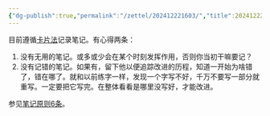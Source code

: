 ```yaml
---
{"dg-publish":true,"permalink":"/zettel/202412221603/","title":202412221603,"tags":["笔记","note","方法论"],"created":"2024-12-22T16:03:04+08:00"}
---
```


目前遵循[卡片法](https://zettelkasten.de/introduction/zh/)记录笔记。有心得两条：

1. 没有无用的笔记。或多或少会在某个时刻发挥作用，否则你当初干嘛要记？
2. 没有记错的笔记。如果有，留下他以便追踪改进的历程，知道一开始为啥错了，错在哪了。就和以前练字一样，发现一个字写不好，千万不要写一部分就重写。一定要把它写完。在整体看看是哪里没写好，才能改进。

参见[笔记原则6条](202412202053simplify.md#^8fa82e)。
